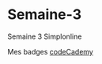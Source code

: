 # Semaine-3
Semaine 3 Simplonline

Mes badges [codeCademy](https://www.codecademy.com/users/mehdi_raheemun/achievements)
